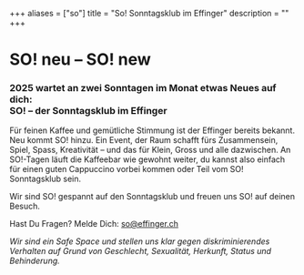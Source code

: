 +++
aliases = ["so"]
title = "So! Sonntagsklub im Effinger"
description = ""
+++

# SO! neu – SO! new
### 2025 wartet an zwei Sonntagen im Monat etwas Neues auf dich: <br>SO! – der Sonntagsklub im Effinger
            
Für feinen Kaffee und gemütliche Stimmung ist der Effinger bereits bekannt. Neu kommt SO! hinzu. 
Ein Event, der Raum schafft fürs Zusammensein, Spiel, Spass, Kreativität – und das für Klein, Gross und alle dazwischen. 
An SO!-Tagen läuft die Kaffeebar wie gewohnt weiter, du kannst also einfach für einen guten Cappuccino vorbei kommen oder Teil vom SO! Sonntagsklub sein.

Wir sind SO! gespannt auf den Sonntagsklub und freuen uns SO! auf deinen Besuch.

Hast Du Fragen? Melde Dich: so@effinger.ch

*Wir sind ein Safe Space und stellen uns klar gegen diskriminierendes Verhalten auf Grund von Geschlecht, Sexualität, Herkunft, Status und Behinderung.*
